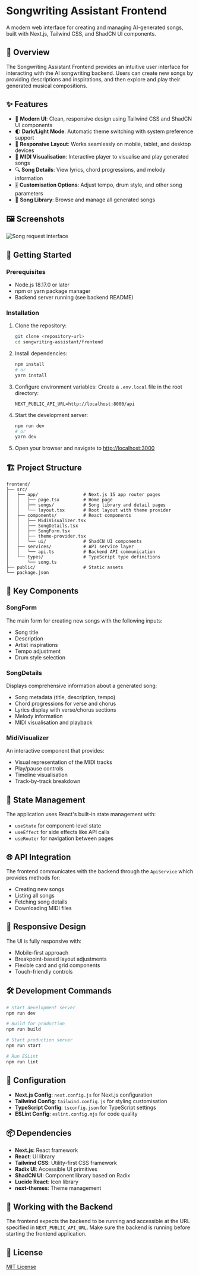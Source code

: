 # Songwriting Assistant Frontend

A modern web interface for creating and managing AI-generated songs, built with Next.js, Tailwind CSS, and ShadCN UI components.

## 🎵 Overview

The Songwriting Assistant Frontend provides an intuitive user interface for interacting with the AI songwriting backend. Users can create new songs by providing descriptions and inspirations, and then explore and play their generated musical compositions.

## ✨ Features

- 🎨 **Modern UI**: Clean, responsive design using Tailwind CSS and ShadCN UI components
- 🌓 **Dark/Light Mode**: Automatic theme switching with system preference support
- 📱 **Responsive Layout**: Works seamlessly on mobile, tablet, and desktop devices
- 🎵 **MIDI Visualisation**: Interactive player to visualise and play generated songs
- 🔍 **Song Details**: View lyrics, chord progressions, and melody information
- 🎚️ **Customisation Options**: Adjust tempo, drum style, and other song parameters
- 📂 **Song Library**: Browse and manage all generated songs

## 🖼️ Screenshots

<img src="./assets/songform.png" alt="Song request interface" width={500} height={300} />

## 🚀 Getting Started

### Prerequisites

- Node.js 18.17.0 or later
- npm or yarn package manager
- Backend server running (see backend README)

### Installation

1. Clone the repository:
   ```bash
   git clone <repository-url>
   cd songwriting-assistant/frontend
   ```

2. Install dependencies:
   ```bash
   npm install
   # or
   yarn install
   ```

3. Configure environment variables:
   Create a `.env.local` file in the root directory:
   ```
   NEXT_PUBLIC_API_URL=http://localhost:8000/api
   ```

4. Start the development server:
   ```bash
   npm run dev
   # or
   yarn dev
   ```

5. Open your browser and navigate to [http://localhost:3000](http://localhost:3000)

## 🏗️ Project Structure

```
frontend/
├── src/
│   ├── app/                 # Next.js 15 app router pages
│   │   ├── page.tsx         # Home page
│   │   ├── songs/           # Song library and detail pages
│   │   └── layout.tsx       # Root layout with theme provider
│   ├── components/          # React components
│   │   ├── MidiVisualizer.tsx
│   │   ├── SongDetails.tsx
│   │   ├── SongForm.tsx
│   │   ├── theme-provider.tsx
│   │   └── ui/              # ShadCN UI components
│   ├── services/            # API service layer
│   │   └── api.ts           # Backend API communication
│   └── types/               # TypeScript type definitions
│       └── song.ts
├── public/                  # Static assets
└── package.json
```

## 🧩 Key Components

### SongForm

The main form for creating new songs with the following inputs:
- Song title
- Description
- Artist inspirations
- Tempo adjustment
- Drum style selection

### SongDetails

Displays comprehensive information about a generated song:
- Song metadata (title, description, tempo)
- Chord progressions for verse and chorus
- Lyrics display with verse/chorus sections
- Melody information
- MIDI visualisation and playback

### MidiVisualizer

An interactive component that provides:
- Visual representation of the MIDI tracks
- Play/pause controls
- Timeline visualisation
- Track-by-track breakdown

## 🔄 State Management

The application uses React's built-in state management with:
- `useState` for component-level state
- `useEffect` for side effects like API calls
- `useRouter` for navigation between pages

## 🌐 API Integration

The frontend communicates with the backend through the `ApiService` which provides methods for:
- Creating new songs
- Listing all songs
- Fetching song details
- Downloading MIDI files

## 📱 Responsive Design

The UI is fully responsive with:
- Mobile-first approach
- Breakpoint-based layout adjustments
- Flexible card and grid components
- Touch-friendly controls


## 🛠️ Development Commands

```bash
# Start development server
npm run dev

# Build for production
npm run build

# Start production server
npm run start

# Run ESLint
npm run lint
```

## 🔧 Configuration

- **Next.js Config**: `next.config.js` for Next.js configuration
- **Tailwind Config**: `tailwind.config.js` for styling customisation
- **TypeScript Config**: `tsconfig.json` for TypeScript settings
- **ESLint Config**: `eslint.config.mjs` for code quality

## 📦 Dependencies

- **Next.js**: React framework
- **React**: UI library
- **Tailwind CSS**: Utility-first CSS framework
- **Radix UI**: Accessible UI primitives
- **ShadCN UI**: Component library based on Radix
- **Lucide React**: Icon library
- **next-themes**: Theme management

## 🤝 Working with the Backend

The frontend expects the backend to be running and accessible at the URL specified in `NEXT_PUBLIC_API_URL`. Make sure the backend is running before starting the frontend application.

## 📄 License

[MIT License](LICENSE)
